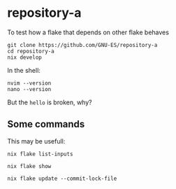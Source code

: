 # repository-a
To test how a flake that depends on other flake behaves



```
git clone https://github.com/GNU-ES/repository-a
cd repository-a
nix develop
```

In the shell:

```
nvim --version
nano --version
```

But the `hello` is broken, why?


## Some commands

This may be usefull:

```
nix flake list-inputs
```

```
nix flake show
```

```
nix flake update --commit-lock-file
```